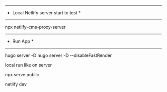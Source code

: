 **************************************
* Local Netlify server start to test *
**************************************

npx netlify-cms-proxy-server

***********
* Run App *
***********
hugo server -D
hugo server -D --disableFastRender

local run like on server

npx serve public

netlify dev